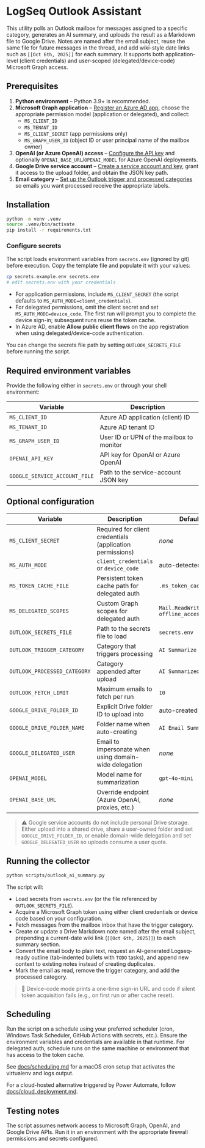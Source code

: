 # LogSeq Outlook Assistant

This utility polls an Outlook mailbox for messages assigned to a specific category, generates an AI summary, and uploads the result as a Markdown file to Google Drive. Notes are named after the email subject, reuse the same file for future messages in the thread, and add wiki-style date links such as `[[Oct 6th, 2025]]` for each summary. It supports both application-level (client credentials) and user-scoped (delegated/device-code) Microsoft Graph access.

## Prerequisites

1. **Python environment** – Python 3.9+ is recommended.
2. **Microsoft Graph application** – [Register an Azure AD app](docs/azure_ad_app_registration.md), choose the appropriate permission model (application or delegated), and collect:
   - `MS_CLIENT_ID`
   - `MS_TENANT_ID`
   - `MS_CLIENT_SECRET` (app permissions only)
   - `MS_GRAPH_USER_ID` (object ID or user principal name of the mailbox owner)
3. **OpenAI (or Azure OpenAI) access** – [Configure the API key](docs/openai_access.md) and optionally `OPENAI_BASE_URL`/`OPENAI_MODEL` for Azure OpenAI deployments.
4. **Google Drive service account** – [Create a service account and key](docs/google_drive_service_account.md), grant it access to the upload folder, and obtain the JSON key path.
5. **Email category** – [Set up the Outlook trigger and processed categories](docs/outlook_category_setup.md) so emails you want processed receive the appropriate labels.

## Installation

```bash
python -m venv .venv
source .venv/bin/activate
pip install -r requirements.txt
```

### Configure secrets

The script loads environment variables from `secrets.env` (ignored by git) before execution. Copy the template file and populate it with your values:

```bash
cp secrets.example.env secrets.env
# edit secrets.env with your credentials
```

- For application permissions, include `MS_CLIENT_SECRET` (the script defaults to `MS_AUTH_MODE=client_credentials`).
- For delegated permissions, omit the client secret and set `MS_AUTH_MODE=device_code`. The first run will prompt you to complete the device sign-in; subsequent runs reuse the token cache.
- In Azure AD, enable **Allow public client flows** on the app registration when using delegated/device-code authentication.

You can change the secrets file path by setting `OUTLOOK_SECRETS_FILE` before running the script.

## Required environment variables

Provide the following either in `secrets.env` or through your shell environment:

| Variable | Description |
| --- | --- |
| `MS_CLIENT_ID` | Azure AD application (client) ID |
| `MS_TENANT_ID` | Azure AD tenant ID |
| `MS_GRAPH_USER_ID` | User ID or UPN of the mailbox to monitor |
| `OPENAI_API_KEY` | API key for OpenAI or Azure OpenAI |
| `GOOGLE_SERVICE_ACCOUNT_FILE` | Path to the service-account JSON key |

## Optional configuration

| Variable | Description | Default |
| --- | --- | --- |
| `MS_CLIENT_SECRET` | Required for client credentials (application permissions) | *none* |
| `MS_AUTH_MODE` | `client_credentials` or `device_code` | auto-detected |
| `MS_TOKEN_CACHE_FILE` | Persistent token cache path for delegated auth | `.ms_token_cache.json` |
| `MS_DELEGATED_SCOPES` | Custom Graph scopes for delegated auth | `Mail.ReadWrite offline_access` |
| `OUTLOOK_SECRETS_FILE` | Path to the secrets file to load | `secrets.env` |
| `OUTLOOK_TRIGGER_CATEGORY` | Category that triggers processing | `AI Summarize` |
| `OUTLOOK_PROCESSED_CATEGORY` | Category appended after upload | `AI Summarized` |
| `OUTLOOK_FETCH_LIMIT` | Maximum emails to fetch per run | `10` |
| `GOOGLE_DRIVE_FOLDER_ID` | Explicit Drive folder ID to upload into | auto-created |
| `GOOGLE_DRIVE_FOLDER_NAME` | Folder name when auto-creating | `AI Email Summaries` |
| `GOOGLE_DELEGATED_USER` | Email to impersonate when using domain-wide delegation | *none* |
| `OPENAI_MODEL` | Model name for summarization | `gpt-4o-mini` |
| `OPENAI_BASE_URL` | Override endpoint (Azure OpenAI, proxies, etc.) | *none* |

> ⚠️ Google service accounts do not include personal Drive storage. Either upload into a shared drive, share a user-owned folder and set `GOOGLE_DRIVE_FOLDER_ID`, or enable domain-wide delegation and set `GOOGLE_DELEGATED_USER` so uploads consume a user quota.

## Running the collector

```bash
python scripts/outlook_ai_summary.py
```

The script will:

- Load secrets from `secrets.env` (or the file referenced by `OUTLOOK_SECRETS_FILE`).
- Acquire a Microsoft Graph token using either client credentials or device code based on your configuration.
- Fetch messages from the mailbox inbox that have the trigger category.
- Create or update a Drive Markdown note named after the email subject, prepending a current-date wiki link (`[[Oct 6th, 2025]]`) to each summary section.
- Convert the email body to plain text, request an AI-generated Logseq-ready outline (tab-indented bullets with `TODO` tasks), and append new context to existing notes instead of creating duplicates.
- Mark the email as read, remove the trigger category, and add the processed category.

> 📝 Device-code mode prints a one-time sign-in URL and code if silent token acquisition fails (e.g., on first run or after cache reset).

## Scheduling

Run the script on a schedule using your preferred scheduler (cron, Windows Task Scheduler, GitHub Actions with secrets, etc.). Ensure the environment variables and credentials are available in that runtime. For delegated auth, schedule runs on the same machine or environment that has access to the token cache.

See [docs/scheduling.md](docs/scheduling.md) for a macOS cron setup that activates the virtualenv and logs output.

For a cloud-hosted alternative triggered by Power Automate, follow [docs/cloud_deployment.md](docs/cloud_deployment.md).

## Testing notes

The script assumes network access to Microsoft Graph, OpenAI, and Google Drive APIs. Run it in an environment with the appropriate firewall permissions and secrets configured.
